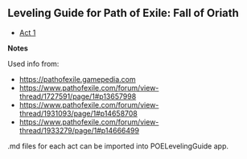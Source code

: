 ## Leveling Guide for Path of Exile: Fall of Oriath

- [Act 1](Act_1.txt)

**Notes**

Used info from:
- https://pathofexile.gamepedia.com
- https://www.pathofexile.com/forum/view-thread/1727591/page/1#p13657998
- https://www.pathofexile.com/forum/view-thread/1931093/page/1#p14658708
- https://www.pathofexile.com/forum/view-thread/1933279/page/1#p14666499

.md files for each act can be imported into POELevelingGuide app. 
